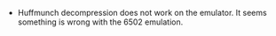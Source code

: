 * Huffmunch decompression does not work on the emulator. It seems something is wrong with the 6502 emulation.

